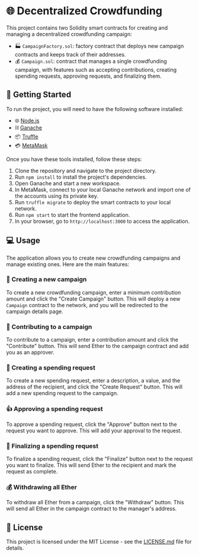 # 🌐 Decentralized Crowdfunding

This project contains two Solidity smart contracts for creating and managing a decentralized crowdfunding campaign:

- 🏭 `CampaignFactory.sol`: factory contract that deploys new campaign contracts and keeps track of their addresses.
- 💰 `Campaign.sol`: contract that manages a single crowdfunding campaign, with features such as accepting contributions, creating spending requests, approving requests, and finalizing them.

## 🚀 Getting Started

To run the project, you will need to have the following software installed:

- 🌐 [Node.js](https://nodejs.org/)
- ⛓️ [Ganache](https://www.trufflesuite.com/ganache)
- 📦 [Truffle](https://www.trufflesuite.com/truffle)
- 💳 [MetaMask](https://metamask.io/)

Once you have these tools installed, follow these steps:

1. Clone the repository and navigate to the project directory.
2. Run `npm install` to install the project's dependencies.
3. Open Ganache and start a new workspace.
4. In MetaMask, connect to your local Ganache network and import one of the accounts using its private key.
5. Run `truffle migrate` to deploy the smart contracts to your local network.
6. Run `npm start` to start the frontend application.
7. In your browser, go to `http://localhost:3000` to access the application.

## 💻 Usage

The application allows you to create new crowdfunding campaigns and manage existing ones. Here are the main features:

### 🌱 Creating a new campaign

To create a new crowdfunding campaign, enter a minimum contribution amount and click the "Create Campaign" button. This will deploy a new `Campaign` contract to the network, and you will be redirected to the campaign details page.

### 💸 Contributing to a campaign

To contribute to a campaign, enter a contribution amount and click the "Contribute" button. This will send Ether to the campaign contract and add you as an approver.

### 📝 Creating a spending request

To create a new spending request, enter a description, a value, and the address of the recipient, and click the "Create Request" button. This will add a new spending request to the campaign.

### 👍 Approving a spending request

To approve a spending request, click the "Approve" button next to the request you want to approve. This will add your approval to the request.

### 🎉 Finalizing a spending request

To finalize a spending request, click the "Finalize" button next to the request you want to finalize. This will send Ether to the recipient and mark the request as complete.

### 💰 Withdrawing all Ether

To withdraw all Ether from a campaign, click the "Withdraw" button. This will send all Ether in the campaign contract to the manager's address.

## 📜 License

This project is licensed under the MIT License - see the [LICENSE.md](LICENSE.md) file for details.
